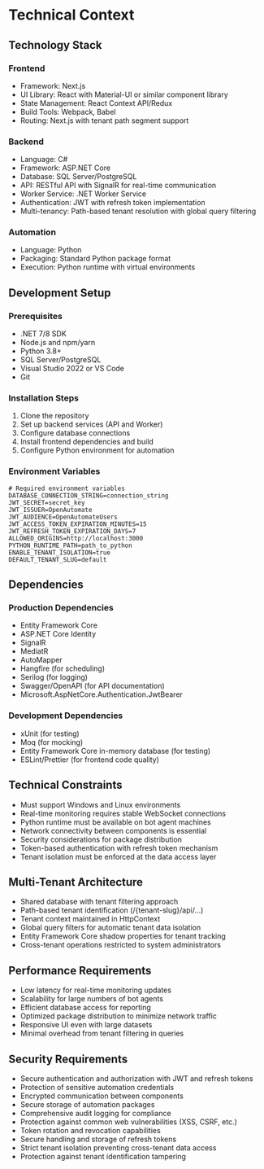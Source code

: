 # Technical Context

## Technology Stack
### Frontend
- Framework: Next.js
- UI Library: React with Material-UI or similar component library
- State Management: React Context API/Redux
- Build Tools: Webpack, Babel
- Routing: Next.js with tenant path segment support

### Backend
- Language: C#
- Framework: ASP.NET Core
- Database: SQL Server/PostgreSQL
- API: RESTful API with SignalR for real-time communication
- Worker Service: .NET Worker Service
- Authentication: JWT with refresh token implementation
- Multi-tenancy: Path-based tenant resolution with global query filtering

### Automation
- Language: Python
- Packaging: Standard Python package format
- Execution: Python runtime with virtual environments

## Development Setup
### Prerequisites
- .NET 7/8 SDK
- Node.js and npm/yarn
- Python 3.8+
- SQL Server/PostgreSQL
- Visual Studio 2022 or VS Code
- Git

### Installation Steps
1. Clone the repository
2. Set up backend services (API and Worker)
3. Configure database connections
4. Install frontend dependencies and build
5. Configure Python environment for automation

### Environment Variables
```env
# Required environment variables
DATABASE_CONNECTION_STRING=connection_string
JWT_SECRET=secret_key
JWT_ISSUER=OpenAutomate
JWT_AUDIENCE=OpenAutomateUsers
JWT_ACCESS_TOKEN_EXPIRATION_MINUTES=15
JWT_REFRESH_TOKEN_EXPIRATION_DAYS=7
ALLOWED_ORIGINS=http://localhost:3000
PYTHON_RUNTIME_PATH=path_to_python
ENABLE_TENANT_ISOLATION=true
DEFAULT_TENANT_SLUG=default
```

## Dependencies
### Production Dependencies
- Entity Framework Core
- ASP.NET Core Identity
- SignalR
- MediatR
- AutoMapper
- Hangfire (for scheduling)
- Serilog (for logging)
- Swagger/OpenAPI (for API documentation)
- Microsoft.AspNetCore.Authentication.JwtBearer

### Development Dependencies
- xUnit (for testing)
- Moq (for mocking)
- Entity Framework Core in-memory database (for testing)
- ESLint/Prettier (for frontend code quality)

## Technical Constraints
- Must support Windows and Linux environments
- Real-time monitoring requires stable WebSocket connections
- Python runtime must be available on bot agent machines
- Network connectivity between components is essential
- Security considerations for package distribution
- Token-based authentication with refresh token mechanism
- Tenant isolation must be enforced at the data access layer

## Multi-Tenant Architecture
- Shared database with tenant filtering approach
- Path-based tenant identification (/{tenant-slug}/api/...)
- Tenant context maintained in HttpContext
- Global query filters for automatic tenant data isolation
- Entity Framework Core shadow properties for tenant tracking
- Cross-tenant operations restricted to system administrators

## Performance Requirements
- Low latency for real-time monitoring updates
- Scalability for large numbers of bot agents
- Efficient database access for reporting
- Optimized package distribution to minimize network traffic
- Responsive UI even with large datasets
- Minimal overhead from tenant filtering in queries

## Security Requirements
- Secure authentication and authorization with JWT and refresh tokens
- Protection of sensitive automation credentials
- Encrypted communication between components
- Secure storage of automation packages
- Comprehensive audit logging for compliance
- Protection against common web vulnerabilities (XSS, CSRF, etc.)
- Token rotation and revocation capabilities
- Secure handling and storage of refresh tokens
- Strict tenant isolation preventing cross-tenant data access
- Protection against tenant identification tampering 